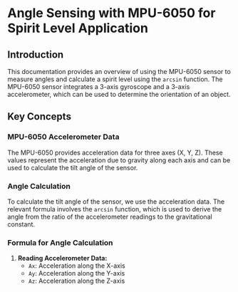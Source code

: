 # Angle Sensing with MPU-6050 for Spirit Level Application

## Introduction

This documentation provides an overview of using the MPU-6050 sensor to measure angles and calculate a spirit level using the `arcsin` function. The MPU-6050 sensor integrates a 3-axis gyroscope and a 3-axis accelerometer, which can be used to determine the orientation of an object.

## Key Concepts

### MPU-6050 Accelerometer Data

The MPU-6050 provides acceleration data for three axes (X, Y, Z). These values represent the acceleration due to gravity along each axis and can be used to calculate the tilt angle of the sensor.

### Angle Calculation

To calculate the tilt angle of the sensor, we use the acceleration data. The relevant formula involves the `arcsin` function, which is used to derive the angle from the ratio of the accelerometer readings to the gravitational constant.

### Formula for Angle Calculation

1. **Reading Accelerometer Data:**
   - `Ax`: Acceleration along the X-axis
   - `Ay`: Acceleration along the Y-axis
   - `Az`: Acceleration along the Z-axis
